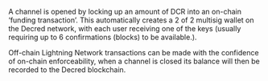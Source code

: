 A channel is opened by locking up an amount of DCR into an on-chain ‘funding transaction’. This automatically creates a 2 of 2 multisig wallet on the Decred network, with each user receiving one of the keys (usually requiring up to 6 confirmations (blocks) to be available.).

Off-chain Lightning Network transactions can be made with the confidence of on-chain enforceability, when a channel is closed its balance will then be recorded to the Decred blockchain.
